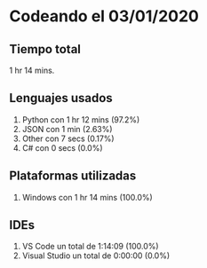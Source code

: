 # Codeando el 03/01/2020

## Tiempo total
1 hr 14 mins.

## Lenguajes usados
1. Python con 1 hr 12 mins (97.2%)
1. JSON con 1 min (2.63%)
1. Other con 7 secs (0.17%)
1. C# con 0 secs (0.0%)

## Plataformas utilizadas
1. Windows con 1 hr 14 mins (100.0%)

## IDEs
1. VS Code un total de 1:14:09 (100.0%)
1. Visual Studio un total de 0:00:00 (0.0%)
